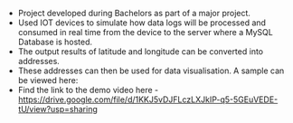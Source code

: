 * Project developed during Bachelors as part of a major project. 
* Used IOT devices to simulate how data logs will be processed and consumed in real time from the device to the server where a MySQL Database is hosted.
* The output results of latitude and longitude can be converted into addresses.
* These addresses can then be used for data visualisation. A sample can be viewed here: 
* Find the link to the demo video here - https://drive.google.com/file/d/1KKJ5vDJFLczLXJkIP-q5-5GEuVEDE-tU/view?usp=sharing
